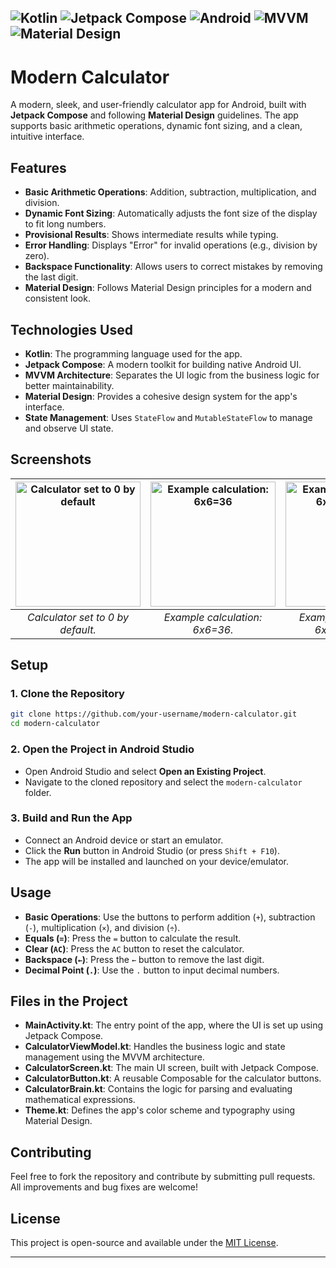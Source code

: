 ![Kotlin](https://img.shields.io/badge/Kotlin-7F52FF?style=for-the-badge&logo=kotlin&logoColor=white)
![Jetpack Compose](https://img.shields.io/badge/Jetpack_Compose-4285F4?style=for-the-badge&logo=jetpack-compose&logoColor=white)
![Android](https://img.shields.io/badge/Android-3DDC84?style=for-the-badge&logo=android&logoColor=white)
![MVVM](https://img.shields.io/badge/MVVM-Architecture-FF6F00?style=for-the-badge&logo=android&logoColor=white)
![Material Design](https://img.shields.io/badge/Material_Design-757575?style=for-the-badge&logo=material-design&logoColor=white)
---

# Modern Calculator

A modern, sleek, and user-friendly calculator app for Android, built with **Jetpack Compose** and following **Material Design** guidelines. The app supports basic arithmetic operations, dynamic font sizing, and a clean, intuitive interface.

## Features

- **Basic Arithmetic Operations**: Addition, subtraction, multiplication, and division.
- **Dynamic Font Sizing**: Automatically adjusts the font size of the display to fit long numbers.
- **Provisional Results**: Shows intermediate results while typing.
- **Error Handling**: Displays "Error" for invalid operations (e.g., division by zero).
- **Backspace Functionality**: Allows users to correct mistakes by removing the last digit.
- **Material Design**: Follows Material Design principles for a modern and consistent look.

## Technologies Used

- **Kotlin**: The programming language used for the app.
- **Jetpack Compose**: A modern toolkit for building native Android UI.
- **MVVM Architecture**: Separates the UI logic from the business logic for better maintainability.
- **Material Design**: Provides a cohesive design system for the app's interface.
- **State Management**: Uses `StateFlow` and `MutableStateFlow` to manage and observe UI state.

## Screenshots

| <img src="https://github.com/user-attachments/assets/b7abe870-a1c8-4745-89c6-fa325aa520a2" alt="Calculator set to 0 by default" width="200" /> | <img src="https://github.com/user-attachments/assets/79990686-99ad-4c1f-ab6f-ed5036331771" alt="Example calculation: 6x6=36" width="200" /> | <img src="https://github.com/user-attachments/assets/44d30954-af46-4e43-8a6c-7a179d14ebf2" alt="Example calculation: 6x6+6-6=36" width="200" /> |
|:---:|:---:|:---:|
| *Calculator set to 0 by default.* | *Example calculation: 6x6=36.* | *Example calculation: 6x6+6-6=36.* |

## Setup

### 1. Clone the Repository

```bash
git clone https://github.com/your-username/modern-calculator.git
cd modern-calculator
```

### 2. Open the Project in Android Studio

- Open Android Studio and select **Open an Existing Project**.
- Navigate to the cloned repository and select the `modern-calculator` folder.

### 3. Build and Run the App

- Connect an Android device or start an emulator.
- Click the **Run** button in Android Studio (or press `Shift + F10`).
- The app will be installed and launched on your device/emulator.

## Usage

- **Basic Operations**: Use the buttons to perform addition (`+`), subtraction (`-`), multiplication (`×`), and division (`÷`).
- **Equals (`=`)**: Press the `=` button to calculate the result.
- **Clear (`AC`)**: Press the `AC` button to reset the calculator.
- **Backspace (`←`)**: Press the `←` button to remove the last digit.
- **Decimal Point (`.`)**: Use the `.` button to input decimal numbers.

## Files in the Project

- **MainActivity.kt**: The entry point of the app, where the UI is set up using Jetpack Compose.
- **CalculatorViewModel.kt**: Handles the business logic and state management using the MVVM architecture.
- **CalculatorScreen.kt**: The main UI screen, built with Jetpack Compose.
- **CalculatorButton.kt**: A reusable Composable for the calculator buttons.
- **CalculatorBrain.kt**: Contains the logic for parsing and evaluating mathematical expressions.
- **Theme.kt**: Defines the app's color scheme and typography using Material Design.

## Contributing

Feel free to fork the repository and contribute by submitting pull requests. All improvements and bug fixes are welcome!

## License

This project is open-source and available under the [MIT License](LICENSE).

---

```
